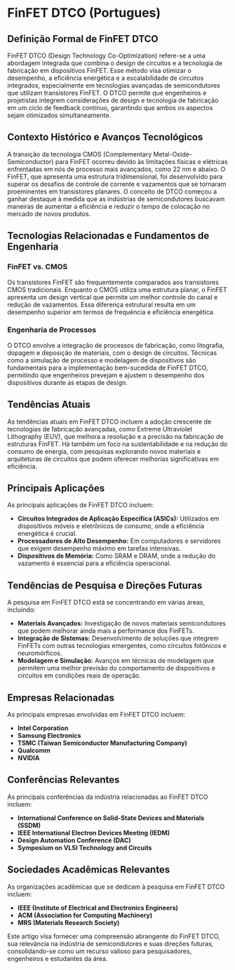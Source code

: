 # FinFET DTCO (Portugues)

## Definição Formal de FinFET DTCO

FinFET DTCO (Design Technology Co-Optimization) refere-se a uma abordagem integrada que combina o design de circuitos e a tecnologia de fabricação em dispositivos FinFET. Esse método visa otimizar o desempenho, a eficiência energética e a escalabilidade de circuitos integrados, especialmente em tecnologias avançadas de semicondutores que utilizam transistores FinFET. O DTCO permite que engenheiros e projetistas integrem considerações de design e tecnologia de fabricação em um ciclo de feedback contínuo, garantindo que ambos os aspectos sejam otimizados simultaneamente.

## Contexto Histórico e Avanços Tecnológicos

A transição da tecnologia CMOS (Complementary Metal-Oxide-Semiconductor) para FinFET ocorreu devido às limitações físicas e elétricas enfrentadas em nós de processo mais avançados, como 22 nm e abaixo. O FinFET, que apresenta uma estrutura tridimensional, foi desenvolvido para superar os desafios de controle de corrente e vazamentos que se tornaram proeminentes em transistores planares. O conceito de DTCO começou a ganhar destaque à medida que as indústrias de semicondutores buscavam maneiras de aumentar a eficiência e reduzir o tempo de colocação no mercado de novos produtos.

## Tecnologias Relacionadas e Fundamentos de Engenharia

### FinFET vs. CMOS

Os transistores FinFET são frequentemente comparados aos transistores CMOS tradicionais. Enquanto o CMOS utiliza uma estrutura planar, o FinFET apresenta um design vertical que permite um melhor controle do canal e redução de vazamentos. Essa diferença estrutural resulta em um desempenho superior em termos de frequência e eficiência energética.

### Engenharia de Processos

O DTCO envolve a integração de processos de fabricação, como litografia, dopagem e deposição de materiais, com o design de circuitos. Técnicas como a simulação de processo e modelagem de dispositivos são fundamentais para a implementação bem-sucedida de FinFET DTCO, permitindo que engenheiros prevejam e ajustem o desempenho dos dispositivos durante as etapas de design.

## Tendências Atuais

As tendências atuais em FinFET DTCO incluem a adoção crescente de tecnologias de fabricação avançadas, como Extreme Ultraviolet Lithography (EUV), que melhora a resolução e a precisão na fabricação de estruturas FinFET. Há também um foco na sustentabilidade e na redução do consumo de energia, com pesquisas explorando novos materiais e arquiteturas de circuitos que podem oferecer melhorias significativas em eficiência.

## Principais Aplicações

As principais aplicações de FinFET DTCO incluem:

- **Circuitos Integrados de Aplicação Específica (ASICs):** Utilizados em dispositivos móveis e eletrônicos de consumo, onde a eficiência energética é crucial.
- **Processadores de Alto Desempenho:** Em computadores e servidores que exigem desempenho máximo em tarefas intensivas.
- **Dispositivos de Memória:** Como SRAM e DRAM, onde a redução do vazamento é essencial para a eficiência operacional.

## Tendências de Pesquisa e Direções Futuras

A pesquisa em FinFET DTCO está se concentrando em várias áreas, incluindo:

- **Materiais Avançados:** Investigação de novos materiais semicondutores que podem melhorar ainda mais a performance dos FinFETs.
- **Integração de Sistemas:** Desenvolvimento de soluções que integrem FinFETs com outras tecnologias emergentes, como circuitos fotônicos e neuromórficos.
- **Modelagem e Simulação:** Avanços em técnicas de modelagem que permitem uma melhor previsão do comportamento de dispositivos e circuitos em condições reais de operação.

## Empresas Relacionadas

As principais empresas envolvidas em FinFET DTCO incluem:

- **Intel Corporation**
- **Samsung Electronics**
- **TSMC (Taiwan Semiconductor Manufacturing Company)**
- **Qualcomm**
- **NVIDIA**

## Conferências Relevantes

As principais conferências da indústria relacionadas ao FinFET DTCO incluem:

- **International Conference on Solid-State Devices and Materials (SSDM)**
- **IEEE International Electron Devices Meeting (IEDM)**
- **Design Automation Conference (DAC)**
- **Symposium on VLSI Technology and Circuits**

## Sociedades Acadêmicas Relevantes

As organizações acadêmicas que se dedicam à pesquisa em FinFET DTCO incluem:

- **IEEE (Institute of Electrical and Electronics Engineers)**
- **ACM (Association for Computing Machinery)**
- **MRS (Materials Research Society)**

Este artigo visa fornecer uma compreensão abrangente do FinFET DTCO, sua relevância na indústria de semicondutores e suas direções futuras, consolidando-se como um recurso valioso para pesquisadores, engenheiros e estudantes da área.